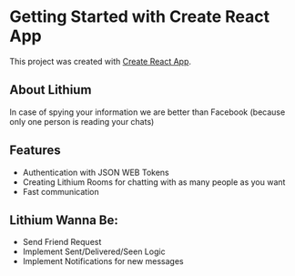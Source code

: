 # Getting Started with Create React App

This project was created with [Create React App](https://github.com/facebook/create-react-app).

## About Lithium
In case of spying your information we are better than Facebook (because only one person is reading your chats)

## Features 
<ul>
  <li>Authentication with JSON WEB Tokens</li>
  <li>Creating Lithium Rooms for chatting with as many people as you want</li>
  <li>Fast communication</li>
</ul>

## Lithium Wanna Be:
<ul>
  <li>Send Friend Request</li>
  <li>Implement Sent/Delivered/Seen Logic</li>
  <li>Implement Notifications for new messages</li>
</ul>

